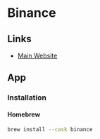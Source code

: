 # Binance

## Links

- [Main Website](https://binance.com)

## App

### Installation

#### Homebrew

```sh
brew install --cask binance
```
